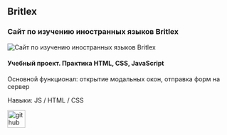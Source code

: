 ## Britlex
### Сайт по изучению иностранных языков Britlex
![Сайт по изучению иностранных языков Britlex](https://regina5425.github.io/Britlex/)
#### Учебный проект. Практика HTML, CSS, JavaScript

Основной функционал: открытие модальных окон, отправка форм на сервер

Навыки: JS / HTML / CSS


[<img src='https://cdn.jsdelivr.net/npm/simple-icons@3.0.1/icons/github.svg' alt='github' height='40'>](https://github.com/Regina5425)  


